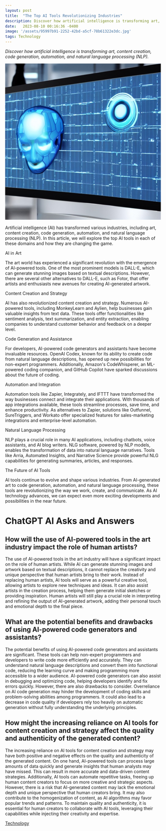 ```yaml
---
layout: post
title:  "The Top AI Tools Revolutionizing Industries"
description: Discover how artificial intelligence is transforming art, content creation, code generation, automation, and natural language processing (NLP).
date:   2023-08-10 00:16:36 -0400
image: '/assets/95997b91-2252-42bd-a5cf-78b61322e3dc.jpg'
tags: Technology
---
```

*Discover how artificial intelligence is transforming art, content creation, code generation, automation, and natural language processing (NLP).*

![AI Tools, advanced widely used various applications on the market that has most advanced](/assets/95997b91-2252-42bd-a5cf-78b61322e3dc.jpg "The Top AI Tools Revolutionizing Industries")

Artificial intelligence (AI) has transformed various industries, including art, content creation, code generation, automation, and natural language processing (NLP). In this article, we will explore the top AI tools in each of these domains and how they are changing the game.

AI in Art

The art world has experienced a significant revolution with the emergence of AI-powered tools. One of the most prominent models is DALL-E, which can generate stunning images based on textual descriptions. However, there are several other alternatives to DALL-E, such as Fotor, that offer artists and enthusiasts new avenues for creating AI-generated artwork.

Content Creation and Strategy

AI has also revolutionized content creation and strategy. Numerous AI-powered tools, including MonkeyLearn and Aylien, help businesses gain valuable insights from text data. These tools offer functionalities like sentiment analysis, text summarization, and entity extraction, enabling companies to understand customer behavior and feedback on a deeper level.

Code Generation and Assistance

For developers, AI-powered code generators and assistants have become invaluable resources. OpenAI Codex, known for its ability to create code from natural language descriptions, has opened up new possibilities for non-expert programmers. Additionally, Amazon's CodeWhisperer, an ML-powered coding companion, and GitHub Copilot have sparked discussions about the future of coding.

Automation and Integration

Automation tools like Zapier, Integrately, and IFTTT have transformed the way businesses connect and integrate their applications. With thousands of app integrations available, these tools streamline processes, save time, and enhance productivity. As alternatives to Zapier, solutions like Outfunnel, SureTriggers, and Workato offer specialized features for sales-marketing integrations and enterprise-level automation.

Natural Language Processing

NLP plays a crucial role in many AI applications, including chatbots, voice assistants, and AI blog writers. NLG software, powered by NLP models, enables the transformation of data into natural language narratives. Tools like Arria, Automated Insights, and Narrative Science provide powerful NLG capabilities for generating summaries, articles, and responses.

The Future of AI Tools

AI tools continue to evolve and shape various industries. From AI-generated art to code generation, automation, and natural language processing, these tools are revolutionizing the way we work, create, and communicate. As AI technology advances, we can expect even more exciting developments and possibilities in the near future.


# ChatGPT AI Asks and Answers
## How will the use of AI-powered tools in the art industry impact the role of human artists?
The use of AI-powered tools in the art industry will have a significant impact on the role of human artists. While AI can generate stunning images and artwork based on textual descriptions, it cannot replace the creativity and unique perspective that human artists bring to their work. Instead of replacing human artists, AI tools will serve as a powerful creative tool, allowing artists to explore new techniques and ideas. It can also assist artists in the creation process, helping them generate initial sketches or providing inspiration. Human artists will still play a crucial role in interpreting and refining the output of AI-generated artwork, adding their personal touch and emotional depth to the final piece.

## What are the potential benefits and drawbacks of using AI-powered code generators and assistants?
The potential benefits of using AI-powered code generators and assistants are significant. These tools can help non-expert programmers and developers to write code more efficiently and accurately. They can understand natural language descriptions and convert them into functional code, reducing the learning curve and making programming more accessible to a wider audience. AI-powered code generators can also assist in debugging and optimizing code, helping developers identify and fix errors quickly. However, there are also drawbacks to consider. Overreliance on AI code generation may hinder the development of coding skills and problem-solving abilities among programmers. It could also lead to a decrease in code quality if developers rely too heavily on automatic generation without fully understanding the underlying principles.

## How might the increasing reliance on AI tools for content creation and strategy affect the quality and authenticity of the generated content?
The increasing reliance on AI tools for content creation and strategy may have both positive and negative effects on the quality and authenticity of the generated content. On one hand, AI-powered tools can process large amounts of data quickly and generate insights that human analysts may have missed. This can result in more accurate and data-driven content strategies. Additionally, AI tools can automate repetitive tasks, freeing up human content creators to focus on more creative and strategic aspects. However, there is a risk that AI-generated content may lack the emotional depth and unique perspective that human creators bring. It may also contribute to the homogenization of content, as AI algorithms may favor popular trends and patterns. To maintain quality and authenticity, it is essential for human creators to collaborate with AI tools, leveraging their capabilities while injecting their creativity and expertise.


[Technology](/tags/Technology)